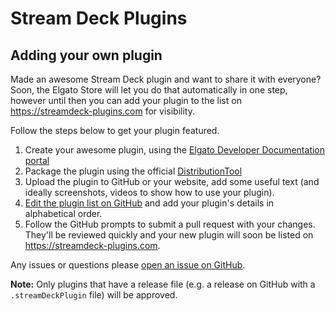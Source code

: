# Stream Deck Plugins

## Adding your own plugin

Made an awesome Stream Deck plugin and want to share it with everyone? Soon, the Elgato Store will let you do that automatically in one step, however until then you can add your plugin to the list on https://streamdeck-plugins.com for visibility.

Follow the steps below to get your plugin featured.

1. Create your awesome plugin, using the [Elgato Developer Documentation portal](https://developer.elgato.com/documentation/stream-deck/sdk/overview/)
2. Package the plugin using the official [DistributionTool](https://developer.elgato.com/documentation/stream-deck/sdk/exporting-your-plugin/)
3. Upload the plugin to GitHub or your website, add some useful text (and ideally screenshots, videos to show how to use your plugin).
4. [Edit the plugin list on GitHub](https://github.com/madmatt/streamdeck-plugins/edit/master/index.md) and add your plugin's details in alphabetical order.
5. Follow the GitHub prompts to submit a pull request with your changes. They'll be reviewed quickly and your new plugin will soon be listed on https://streamdeck-plugins.com.

Any issues or questions please [open an issue on GitHub](https://github.com/madmatt/streamdeck-plugins/issues/new).

**Note:** Only plugins that have a release file (e.g. a release on GitHub with a `.streamDeckPlugin` file) will be approved.
